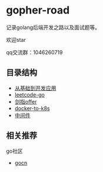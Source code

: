 # gopher-road

记录golang后端开发之路以及面试题等。

欢迎star

qq交流群：1046260719

## 目录结构

* [从基础到开发应用](gopher)
* [leetcode-go](leetcode-go)
* [剑指offer](剑指offer)
* [docker-to-k8s](docker-to-k8s)
* [中间件](middlewares)

## 相关推荐

go社区

* [gocn](http://gocn.vip)